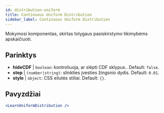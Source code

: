 ```yaml
---
id: distribution-uniform
title: Continuous Uniform Distribution
sidebar_label: Continuous Uniform Distribution
---
```


Mokymosi komponentas, skirtas tolygaus pasiskirstymo tikimybėms apskaičiuoti.

## Parinktys

* __hideCDF__ | `boolean`: kontroliuoja, ar slėpti CDF sklypus.. Default: `false`.
* __step__ | `(number|string)`: slinkties įvesties žingsnio dydis. Default: `0.01`.
* __style__ | `object`: CSS eilutės stiliai. Default: `{}`.


## Pavyzdžiai

```jsx live
<LearnUniformDistribution />
```


